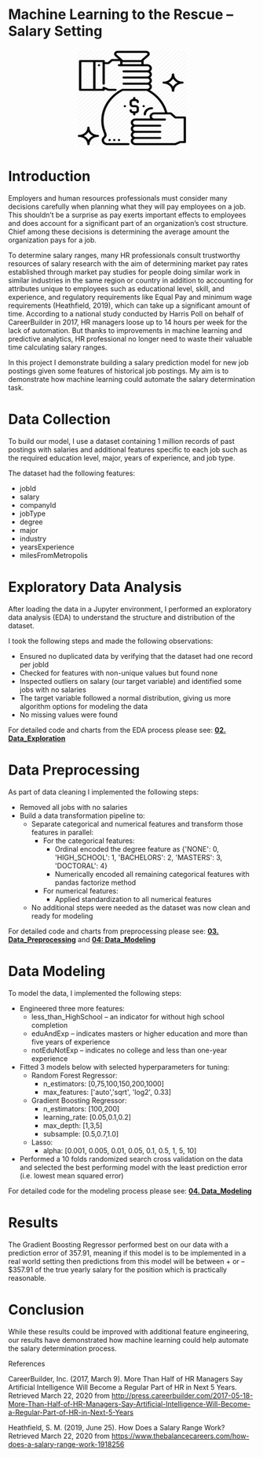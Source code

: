 # Machine Learning to the Rescue – Salary Setting

<p align="center">
  <img width="230" height="200" src="images/salary.png">
</p>

# Introduction
Employers and human resources professionals must consider many decisions carefully when  planning what they will pay employees on a job. This shouldn’t be a surprise as pay exerts important effects to employees and does account for a significant part of an organization’s cost structure. Chief among these decisions is determining the average amount the organization pays for a job.   

To determine salary ranges, many HR professionals consult trustworthy resources of salary research with the aim of determining market pay rates established through market pay studies for people doing similar work in similar industries in the same region or country in addition to accounting for attributes unique to employees such as educational level, skill, and experience, and regulatory requirements like Equal Pay and minimum wage requirements (Heathfield, 2019), which can take up a significant amount of time. According to a national study conducted by  Harris Poll on behalf of CareerBuilder in 2017,  HR managers loose up to 14 hours per week for the lack of automation. But thanks to improvements in machine learning and predictive analytics, HR professional no longer need to waste their valuable time calculating salary ranges. 

In this project I demonstrate building a salary prediction model for new job postings given some features of historical job postings. My aim is to demonstrate how machine learning could automate the salary determination task.

# Data Collection

To build our model, I use a dataset containing 1 million records of past postings with salaries and additional features specific to each job such as the required education level, major, years of experience, and job type.

The dataset had the following features:

-	jobId
-	salary
-	companyId
-	jobType
-	degree
-	major
-	industry
-	yearsExperience
-	milesFromMetropolis

# Exploratory Data Analysis

After loading the data in a Jupyter environment, I performed an exploratory data analysis (EDA) to understand  the structure and distribution of the dataset. 

I took the following steps and made the following observations:
 - Ensured no duplicated data by verifying that the dataset had one record per jobId
 - Checked for features with non-unique values but found none
 - Inspected outliers on salary (our target variable) and identified some jobs with no salaries
 - The target variable followed a normal distribution, giving us more algorithm options for modeling the data
 - No missing values were found

For detailed code and charts from the EDA process please see: **[02. Data_Exploration](https://github.com/mfalila/salary_predictor/blob/master/notebooks/02.%20Data_Exploration.ipynb)**

# Data Preprocessing

As part of data cleaning I implemented the following steps:
- Removed all jobs with no salaries
- Build a data transformation pipeline to:
    * Separate categorical and numerical features and transform those features in parallel:
      - For the categorical features:
           * Ordinal encoded the degree feature as
                  {'NONE': 0, 'HIGH_SCHOOL': 1, 'BACHELORS': 2, 'MASTERS': 3, 'DOCTORAL': 4}
           * Numerically encoded all remaining categorical features with pandas factorize method           
      - For numerical features:
           * Applied standardization to all numerical features
    * No additional steps were needed as the dataset was now clean and ready for modeling

For detailed code and charts from preprocessing please see: **[03. Data_Preprocessing](https://github.com/mfalila/salary_predictor/blob/master/notebooks/03.%20Data_Preprocessing.ipynb)** and **[04: Data_Modeling](https://github.com/mfalila/salary_predictor/blob/master/notebooks/04.%20Data_modeling.ipynb)**


# Data Modeling
To model the data, I implemented the following steps:
 - Engineered three more features:
    * less_than_HighSchool – an indicator for without high school completion
    * eduAndExp – indicates masters or higher education and more than five years of experience
    * notEduNotExp – indicates no college and less than one-year experience
- Fitted 3 models below with selected hyperparameters for tuning:
    * Random Forest Regressor:
        - n_estimators: [0,75,100,150,200,1000]
        - max_features: ['auto','sqrt', 'log2',  0.33]
    * Gradient Boosting Regressor:
        - n_estimators: [100,200]
        - learning_rate: [0.05,0.1,0.2]
        - max_depth: [1,3,5]
        - subsample: [0.5,0.7,1.0]
    * Lasso:
        - alpha: [0.001, 0.005, 0.01, 0.05, 0.1, 0.5, 1, 5, 10]
- Performed a 10 folds randomized search cross validation on the data and selected the best performing model with the least prediction error (i.e. lowest mean squared error)

For detailed code for the modeling process please see: **[04. Data_Modeling](https://github.com/mfalila/salary_predictor/blob/master/notebooks/04.%20Data_modeling.ipynb)** 

        
# Results

The Gradient Boosting Regressor performed best on our data with a prediction error of 357.91, meaning if this model is to be implemented in a real world setting then predictions from this model will be between + or – $357.91 of the true yearly salary for the position which is practically reasonable.

# Conclusion

While these results could be improved with additional feature engineering, our results have demonstrated how machine learning could help automate the salary determination process.

References

CareerBuilder, Inc. (2017, March 9). More Than Half of HR Managers Say Artificial Intelligence Will Become a Regular Part of HR in Next 5 Years. Retrieved March 22, 2020 from http://press.careerbuilder.com/2017-05-18-More-Than-Half-of-HR-Managers-Say-Artificial-Intelligence-Will-Become-a-Regular-Part-of-HR-in-Next-5-Years

Heathfield, S. M. (2019, June 25).  How Does a Salary Range Work? Retrieved March 22, 2020 from https://www.thebalancecareers.com/how-does-a-salary-range-work-1918256




        
